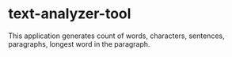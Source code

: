 # text-analyzer-tool
This application generates count of words, characters, sentences, paragraphs, longest word in the paragraph.
